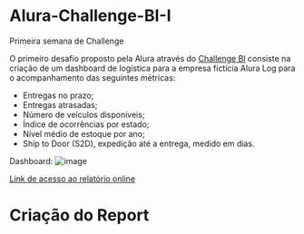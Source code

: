 # Alura-Challenge-BI-I
Primeira semana de Challenge

O primeiro desafio proposto pela Alura através do [Challenge BI](https://www.alura.com.br/challenges/bi) consiste na criação de um dashboard de logística para a empresa fictícia Alura Log para o acompanhamento das seguintes métricas:

- Entregas no prazo;
- Entregas atrasadas;
- Número de veículos disponíveis;
- Índice de ocorrências por estado;
- Nível médio de estoque por ano;
- Ship to Door (S2D), expedição até a entrega, medido em dias.

Dashboard:
![image](https://user-images.githubusercontent.com/76560513/133004154-1267d366-fb3e-4151-b535-d11659c57fd9.png)

[Link de acesso ao relatório online](https://app.powerbi.com/groups/me/reports/8299d872-05f0-43d5-81d2-b1335a5fcf92?ctid=5894b841-8b59-454b-8a26-648e79cf1997&pbi_source=linkShare)

# Criação do Report
